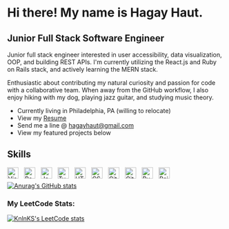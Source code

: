 # Hi there! My name is Hagay Haut. 

## Junior Full Stack Software Engineer 

Junior full stack engineer interested in user accessibility, data visualization, OOP, and building REST APIs. I'm currently utilizing the React.js and Ruby on Rails stack, and actively learning the MERN stack.

Enthusiastic about contributing my natural curiosity and passion for code with a collaborative team. When away from the GitHub workflow, I also enjoy hiking with my dog, playing jazz guitar, and studying music theory.

- Currently living in Philadelphia, PA (willing to relocate)
- View my [Resume](https://docs.google.com/document/d/1e3WMbcsDELr6TnHYi2qc3wY9n3doJao6n2s2vHKF0l0/edit)
- Send me a line @ [hagayhaut@gmail.com](hagayhaut@gmail.com)
- View my featured projects below

## Skills

<img align="left" alt="Visual Studio Code" width="26px" src="https://cdn.jsdelivr.net/gh/devicons/devicon/icons/vscode/vscode-original.svg" style="padding-right:10px;" />
<img align="left" alt="React" width="26px" src="https://cdn.jsdelivr.net/gh/devicons/devicon/icons/react/react-original.svg" style="padding-right:10px;" />
<img align="left" alt="JavaScript" width="26px" src="https://cdn.jsdelivr.net/gh/devicons/devicon/icons/javascript/javascript-original.svg" style="padding-right:10px;" />
<img align="left" alt="Typescript" width="26px" src="https://cdn.jsdelivr.net/npm/simple-icons@7.5.0/icons/typescript.svg" style="padding-right:10px;" />
<img align="left" alt="HTML5" width="26px" src="https://cdn.jsdelivr.net/gh/devicons/devicon/icons/html5/html5-original.svg" style="padding-right:10px;" />
<img align="left" alt="CSS3" width="26px" src="https://cdn.jsdelivr.net/gh/devicons/devicon/icons/css3/css3-original.svg" style="padding-right:10px;" />


<img align="left" alt="Git" width="26px" src="https://cdn.jsdelivr.net/gh/devicons/devicon/icons/git/git-original.svg" style="padding-right:10px;" />
<img align="left" alt="GitHub" width="26px" src="https://user-images.githubusercontent.com/3369400/139447912-e0f43f33-6d9f-45f8-be46-2df5bbc91289.png" style="padding-right:10px;" />
<img align="left" alt="Ruby" width="26px" src="https://cdn.jsdelivr.net/npm/simple-icons@7.5.0/icons/ruby.svg" style="padding-right:10px;" />
<img align="left" alt="Rails" width="26px" src="https://cdn.jsdelivr.net/npm/simple-icons@7.5.0/icons/rubyonrails.svg" style="padding-right:10px;" />

<br></br>
[![Anurag's GitHub stats](https://github-readme-stats.vercel.app/api?username=hagayhaut&show_icons=true)](https://github.com/anuraghazra/github-readme-stats)

### My LeetCode Stats:
[![KnlnKS's LeetCode stats](https://leetcode-stats-six.vercel.app/api?username=HagayHaut&theme=dark)](https://leetcode.com/HagayHaut/)
